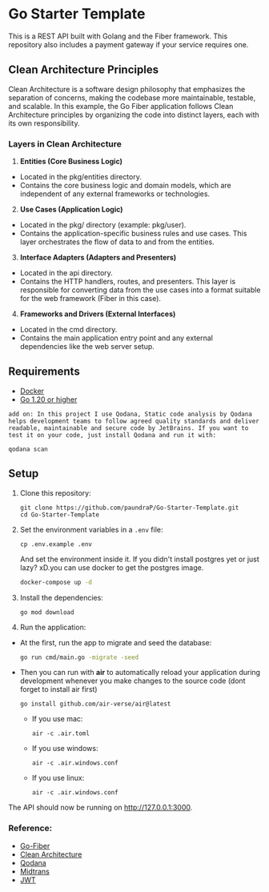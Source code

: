 # Go Starter Template

This is a REST API built with Golang and the Fiber framework. This repository also includes a payment gateway if your service requires one.

## Clean Architecture Principles
Clean Architecture is a software design philosophy that emphasizes the separation of concerns, making the codebase more maintainable, testable, and scalable. In this example, the Go Fiber application follows Clean Architecture principles by organizing the code into distinct layers, each with its own responsibility.

### Layers in Clean Architecture
1. **Entities (Core Business Logic)**
- Located in the pkg/entities directory.
- Contains the core business logic and domain models, which are independent of any external frameworks or technologies.
2. **Use Cases (Application Logic)**
- Located in the pkg/ directory (example: pkg/user).
- Contains the application-specific business rules and use cases. This layer orchestrates the flow of data to and from the entities.
3. **Interface Adapters (Adapters and Presenters)**
- Located in the api directory.
- Contains the HTTP handlers, routes, and presenters. This layer is responsible for converting data from the use cases into a format suitable for the web framework (Fiber in this case).
4. **Frameworks and Drivers (External Interfaces)**
- Located in the cmd directory.
- Contains the main application entry point and any external dependencies like the web server setup.

## Requirements
- [Docker](https://www.docker.com/)
- [Go 1.20 or higher](https://go.dev/dl/)

`add on: In this project I use Qodana, Static code analysis by Qodana helps development teams to follow agreed quality standards and deliver readable, maintainable and secure code by JetBrains. If you want to test it on your code, just install Qodana and run it with:` 
```shell
qodana scan
```

## Setup

1. Clone this repository:
    ```shell
    git clone https://github.com/paundraP/Go-Starter-Template.git
    cd Go-Starter-Template
    ```
2. Set the environment variables in a `.env` file:
    ```shell
    cp .env.example .env
    ```
   And set the environment inside it. If you didn't install postgres yet or just lazy? xD.you can use docker to get the postgres image.
    ```bash
    docker-compose up -d
   ```
3. Install the dependencies:
    ```shell
    go mod download
    ```
4. Run the application:
- At the first, run the app to migrate and seed the database:
    ```bash
    go run cmd/main.go -migrate -seed
    ```
- Then you can run with **air** to automatically reload your application during development whenever you make changes to the source code (dont forget to install air first)
    ```shell
    go install github.com/air-verse/air@latest
    ```

    - If you use mac:
        ```shell
        air -c .air.toml
        ```
    - If you use windows:
        ```shell
        air -c .air.windows.conf
        ```
    - If you use linux:
        ```shell
        air -c .air.windows.conf
        ```

The API should now be running on http://127.0.0.1:3000.

### Reference:
- [Go-Fiber](https://github.com/gofiber/recipes/tree/master/clean-architecture)
- [Clean Architecture](https://8thlight.com/blog/uncle-bob/2012/08/13/the-clean-architecture.html)
- [Qodana](https://www.jetbrains.com/qodana/)
- [Midtrans](https://github.com/Midtrans/midtrans-go)
- [JWT](https://github.com/golang-jwt/jwt)
